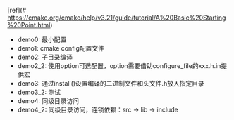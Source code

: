 
[ref](# https://cmake.org/cmake/help/v3.21/guide/tutorial/A%20Basic%20Starting%20Point.html)

- demo0: 最小配置
- demo1: cmake config配置文件
- demo2: 子目录编译
- demo2_2: 使用option可选配置，option需要借助configure_file的xxx.h.in提供宏
- demo3: 通过install()设置编译的二进制文件和头文件.h放入指定目录
- demo3_2: 测试
- demo4: 同级目录访问
- demo4_2: 同级目录访问，连锁依赖：src -> lib -> include
